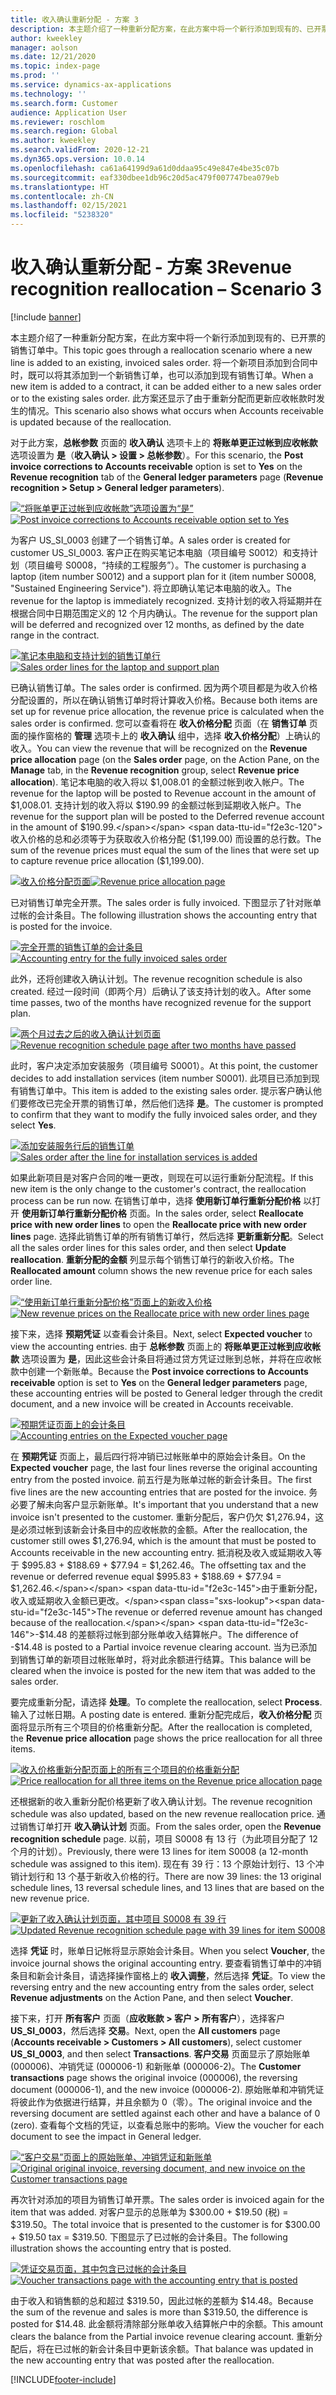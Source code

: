 ```yaml
---
title: 收入确认重新分配 - 方案 3
description: 本主题介绍了一种重新分配方案，在此方案中将一个新行添加到现有的、已开票的销售订单中。 将一个新项目添加到合同中时，既可以将其添加到一个新销售订单，也可以添加到现有销售订单。
author: kweekley
manager: aolson
ms.date: 12/21/2020
ms.topic: index-page
ms.prod: ''
ms.service: dynamics-ax-applications
ms.technology: ''
ms.search.form: Customer
audience: Application User
ms.reviewer: roschlom
ms.search.region: Global
ms.author: kweekley
ms.search.validFrom: 2020-12-21
ms.dyn365.ops.version: 10.0.14
ms.openlocfilehash: ca61a64199d9a61d0ddaa95c49e847e4be35c07b
ms.sourcegitcommit: eaf330dbee1db96c20d5ac479f007747bea079eb
ms.translationtype: HT
ms.contentlocale: zh-CN
ms.lasthandoff: 02/15/2021
ms.locfileid: "5238320"
---
```

# <a name="revenue-recognition-reallocation--scenario-3"></a><span data-ttu-id="f2e3c-104">收入确认重新分配 - 方案 3</span><span class="sxs-lookup"><span data-stu-id="f2e3c-104">Revenue recognition reallocation – Scenario 3</span></span>

[!include [banner](../includes/banner.md)]

<span data-ttu-id="f2e3c-105">本主题介绍了一种重新分配方案，在此方案中将一个新行添加到现有的、已开票的销售订单中。</span><span class="sxs-lookup"><span data-stu-id="f2e3c-105">This topic goes through a reallocation scenario where a new line is added to an existing, invoiced sales order.</span></span> <span data-ttu-id="f2e3c-106">将一个新项目添加到合同中时，既可以将其添加到一个新销售订单，也可以添加到现有销售订单。</span><span class="sxs-lookup"><span data-stu-id="f2e3c-106">When a new item is added to a contract, it can be added either to a new sales order or to the existing sales order.</span></span> <span data-ttu-id="f2e3c-107">此方案还显示了由于重新分配而更新应收帐款时发生的情况。</span><span class="sxs-lookup"><span data-stu-id="f2e3c-107">This scenario also shows what occurs when Accounts receivable is updated because of the reallocation.</span></span>

<span data-ttu-id="f2e3c-108">对于此方案，**总帐参数** 页面的 **收入确认** 选项卡上的 **将账单更正过帐到应收帐款** 选项设置为 **是**（**收入确认 \> 设置 \> 总帐参数**）。</span><span class="sxs-lookup"><span data-stu-id="f2e3c-108">For this scenario, the **Post invoice corrections to Accounts receivable** option is set to **Yes** on the **Revenue recognition** tab of the **General ledger parameters** page (**Revenue recognition \> Setup \> General ledger parameters**).</span></span>

<span data-ttu-id="f2e3c-109">[![“将账单更正过帐到应收帐款”选项设置为“是”](./media/25_rev-rec-scenarios.png)](./media/25_rev-rec-scenarios.png)</span><span class="sxs-lookup"><span data-stu-id="f2e3c-109">[![Post invoice corrections to Accounts receivable option set to Yes](./media/25_rev-rec-scenarios.png)](./media/25_rev-rec-scenarios.png)</span></span>

<span data-ttu-id="f2e3c-110">为客户 US\_SI\_0003 创建了一个销售订单。</span><span class="sxs-lookup"><span data-stu-id="f2e3c-110">A sales order is created for customer US\_SI\_0003.</span></span> <span data-ttu-id="f2e3c-111">客户正在购买笔记本电脑（项目编号 S0012）和支持计划（项目编号 S0008，“持续的工程服务”）。</span><span class="sxs-lookup"><span data-stu-id="f2e3c-111">The customer is purchasing a laptop (item number S0012) and a support plan for it (item number S0008, "Sustained Engineering Service").</span></span> <span data-ttu-id="f2e3c-112">将立即确认笔记本电脑的收入。</span><span class="sxs-lookup"><span data-stu-id="f2e3c-112">The revenue for the laptop is immediately recognized.</span></span> <span data-ttu-id="f2e3c-113">支持计划的收入将延期并在根据合同中日期范围定义的 12 个月内确认。</span><span class="sxs-lookup"><span data-stu-id="f2e3c-113">The revenue for the support plan will be deferred and recognized over 12 months, as defined by the date range in the contract.</span></span>

<span data-ttu-id="f2e3c-114">[![笔记本电脑和支持计划的销售订单行](./media/26_rev-rec-scenarios.png)](./media/26_rev-rec-scenarios.png)</span><span class="sxs-lookup"><span data-stu-id="f2e3c-114">[![Sales order lines for the laptop and support plan](./media/26_rev-rec-scenarios.png)](./media/26_rev-rec-scenarios.png)</span></span>

<span data-ttu-id="f2e3c-115">已确认销售订单。</span><span class="sxs-lookup"><span data-stu-id="f2e3c-115">The sales order is confirmed.</span></span> <span data-ttu-id="f2e3c-116">因为两个项目都是为收入价格分配设置的，所以在确认销售订单时将计算收入价格。</span><span class="sxs-lookup"><span data-stu-id="f2e3c-116">Because both items are set up for revenue price allocation, the revenue price is calculated when the sales order is confirmed.</span></span> <span data-ttu-id="f2e3c-117">您可以查看将在 **收入价格分配** 页面（在 **销售订单** 页面的操作窗格的 **管理** 选项卡上的 **收入确认** 组中，选择 **收入价格分配**）上确认的收入。</span><span class="sxs-lookup"><span data-stu-id="f2e3c-117">You can view the revenue that will be recognized on the **Revenue price allocation** page (on the **Sales order** page, on the Action Pane, on the **Manage** tab, in the **Revenue recognition** group, select **Revenue price allocation**).</span></span> <span data-ttu-id="f2e3c-118">笔记本电脑的收入将以 $1,008.01 的金额过帐到收入帐户。</span><span class="sxs-lookup"><span data-stu-id="f2e3c-118">The revenue for the laptop will be posted to Revenue account in the amount of $1,008.01.</span></span> <span data-ttu-id="f2e3c-119">支持计划的收入将以 $190.99 的金额过帐到延期收入帐户。</span><span class="sxs-lookup"><span data-stu-id="f2e3c-119">The revenue for the support plan will be posted to the Deferred revenue account in the amount of $190.99.</span></span> <span data-ttu-id="f2e3c-120">收入价格的总和必须等于为获取收入价格分配 ($1,199.00) 而设置的总行数。</span><span class="sxs-lookup"><span data-stu-id="f2e3c-120">The sum of the revenue prices must equal the sum of the lines that were set up to capture revenue price allocation ($1,199.00).</span></span>

<span data-ttu-id="f2e3c-121">[![收入价格分配页面](./media/27_rev-rec-scenarios.png)](./media/27_rev-rec-scenarios.png)</span><span class="sxs-lookup"><span data-stu-id="f2e3c-121">[![Revenue price allocation page](./media/27_rev-rec-scenarios.png)](./media/27_rev-rec-scenarios.png)</span></span>

<span data-ttu-id="f2e3c-122">已对销售订单完全开票。</span><span class="sxs-lookup"><span data-stu-id="f2e3c-122">The sales order is fully invoiced.</span></span> <span data-ttu-id="f2e3c-123">下图显示了针对账单过帐的会计条目。</span><span class="sxs-lookup"><span data-stu-id="f2e3c-123">The following illustration shows the accounting entry that is posted for the invoice.</span></span>

<span data-ttu-id="f2e3c-124">[![完全开票的销售订单的会计条目](./media/28_rev-rec-scenarios.png)](./media/28_rev-rec-scenarios.png)</span><span class="sxs-lookup"><span data-stu-id="f2e3c-124">[![Accounting entry for the fully invoiced sales order](./media/28_rev-rec-scenarios.png)](./media/28_rev-rec-scenarios.png)</span></span>

<span data-ttu-id="f2e3c-125">此外，还将创建收入确认计划。</span><span class="sxs-lookup"><span data-stu-id="f2e3c-125">The revenue recognition schedule is also created.</span></span> <span data-ttu-id="f2e3c-126">经过一段时间（即两个月）后确认了该支持计划的收入。</span><span class="sxs-lookup"><span data-stu-id="f2e3c-126">After some time passes, two of the months have recognized revenue for the support plan.</span></span>

<span data-ttu-id="f2e3c-127">[![两个月过去之后的收入确认计划页面](./media/29_rev-rec-scenarios.png)](./media/29_rev-rec-scenarios.png)</span><span class="sxs-lookup"><span data-stu-id="f2e3c-127">[![Revenue recognition schedule page after two months have passed](./media/29_rev-rec-scenarios.png)](./media/29_rev-rec-scenarios.png)</span></span>

<span data-ttu-id="f2e3c-128">此时，客户决定添加安装服务（项目编号 S0001）。</span><span class="sxs-lookup"><span data-stu-id="f2e3c-128">At this point, the customer decides to add installation services (item number S0001).</span></span> <span data-ttu-id="f2e3c-129">此项目已添加到现有销售订单中。</span><span class="sxs-lookup"><span data-stu-id="f2e3c-129">This item is added to the existing sales order.</span></span> <span data-ttu-id="f2e3c-130">提示客户确认他们要修改已完全开票的销售订单，然后他们选择 **是**。</span><span class="sxs-lookup"><span data-stu-id="f2e3c-130">The customer is prompted to confirm that they want to modify the fully invoiced sales order, and they select **Yes**.</span></span>

<span data-ttu-id="f2e3c-131">[![添加安装服务行后的销售订单](./media/30_rev-rec-scenarios.png)](./media/30_rev-rec-scenarios.png)</span><span class="sxs-lookup"><span data-stu-id="f2e3c-131">[![Sales order after the line for installation services is added](./media/30_rev-rec-scenarios.png)](./media/30_rev-rec-scenarios.png)</span></span>

<span data-ttu-id="f2e3c-132">如果此新项目是对客户合同的唯一更改，则现在可以运行重新分配流程。</span><span class="sxs-lookup"><span data-stu-id="f2e3c-132">If this new item is the only change to the customer's contract, the reallocation process can be run now.</span></span> <span data-ttu-id="f2e3c-133">在销售订单中，选择 **使用新订单行重新分配价格** 以打开 **使用新订单行重新分配价格** 页面。</span><span class="sxs-lookup"><span data-stu-id="f2e3c-133">In the sales order, select **Reallocate price with new order lines** to open the **Reallocate price with new order lines** page.</span></span> <span data-ttu-id="f2e3c-134">选择此销售订单的所有销售订单行，然后选择 **更新重新分配**。</span><span class="sxs-lookup"><span data-stu-id="f2e3c-134">Select all the sales order lines for this sales order, and then select **Update reallocation**.</span></span> <span data-ttu-id="f2e3c-135">**重新分配的金额** 列显示每个销售订单行的新收入价格。</span><span class="sxs-lookup"><span data-stu-id="f2e3c-135">The **Reallocated amount** column shows the new revenue price for each sales order line.</span></span>

<span data-ttu-id="f2e3c-136">[![“使用新订单行重新分配价格”页面上的新收入价格](./media/31_rev-rec-scenarios.png)](./media/31_rev-rec-scenarios.png)</span><span class="sxs-lookup"><span data-stu-id="f2e3c-136">[![New revenue prices on the Reallocate price with new order lines page](./media/31_rev-rec-scenarios.png)](./media/31_rev-rec-scenarios.png)</span></span>

<span data-ttu-id="f2e3c-137">接下来，选择 **预期凭证** 以查看会计条目。</span><span class="sxs-lookup"><span data-stu-id="f2e3c-137">Next, select **Expected voucher** to view the accounting entries.</span></span> <span data-ttu-id="f2e3c-138">由于 **总帐参数** 页面上的 **将账单更正过帐到应收帐款** 选项设置为 **是**，因此这些会计条目将通过贷方凭证过账到总帐，并将在应收帐款中创建一个新账单。</span><span class="sxs-lookup"><span data-stu-id="f2e3c-138">Because the **Post invoice corrections to Accounts receivable** option is set to **Yes** on the **General ledger parameters** page, these accounting entries will be posted to General ledger through the credit document, and a new invoice will be created in Accounts receivable.</span></span>

<span data-ttu-id="f2e3c-139">[![预期凭证页面上的会计条目](./media/32_rev-rec-scenarios.png)](./media/32_rev-rec-scenarios.png)</span><span class="sxs-lookup"><span data-stu-id="f2e3c-139">[![Accounting entries on the Expected voucher page](./media/32_rev-rec-scenarios.png)](./media/32_rev-rec-scenarios.png)</span></span>

<span data-ttu-id="f2e3c-140">在 **预期凭证** 页面上，最后四行将冲销已过帐账单中的原始会计条目。</span><span class="sxs-lookup"><span data-stu-id="f2e3c-140">On the **Expected voucher** page, the last four lines reverse the original accounting entry from the posted invoice.</span></span> <span data-ttu-id="f2e3c-141">前五行是为账单过帐的新会计条目。</span><span class="sxs-lookup"><span data-stu-id="f2e3c-141">The first five lines are the new accounting entries that are posted for the invoice.</span></span> <span data-ttu-id="f2e3c-142">务必要了解未向客户显示新账单。</span><span class="sxs-lookup"><span data-stu-id="f2e3c-142">It's important that you understand that a new invoice isn't presented to the customer.</span></span> <span data-ttu-id="f2e3c-143">重新分配后，客户仍欠 $1,276.94，这是必须过帐到该新会计条目中的应收帐款的金额。</span><span class="sxs-lookup"><span data-stu-id="f2e3c-143">After the reallocation, the customer still owes $1,276.94, which is the amount that must be posted to Accounts receivable in the new accounting entry.</span></span> <span data-ttu-id="f2e3c-144">抵消税及收入或延期收入等于 $995.83 + $188.69 + $77.94 = $1,262.46。</span><span class="sxs-lookup"><span data-stu-id="f2e3c-144">The offsetting tax and the revenue or deferred revenue equal $995.83 + $188.69 + $77.94 = $1,262.46.</span></span> <span data-ttu-id="f2e3c-145">由于重新分配，收入或延期收入金额已更改。</span><span class="sxs-lookup"><span data-stu-id="f2e3c-145">The revenue or deferred revenue amount has changed because of the reallocation.</span></span> <span data-ttu-id="f2e3c-146">-$14.48 的差额将过帐到部分账单收入结算帐户。</span><span class="sxs-lookup"><span data-stu-id="f2e3c-146">The difference of -$14.48 is posted to a Partial invoice revenue clearing account.</span></span> <span data-ttu-id="f2e3c-147">当为已添加到销售订单的新项目过帐账单时，将对此余额进行结算。</span><span class="sxs-lookup"><span data-stu-id="f2e3c-147">This balance will be cleared when the invoice is posted for the new item that was added to the sales order.</span></span>

<span data-ttu-id="f2e3c-148">要完成重新分配，请选择 **处理**。</span><span class="sxs-lookup"><span data-stu-id="f2e3c-148">To complete the reallocation, select **Process**.</span></span> <span data-ttu-id="f2e3c-149">输入了过帐日期。</span><span class="sxs-lookup"><span data-stu-id="f2e3c-149">A posting date is entered.</span></span> <span data-ttu-id="f2e3c-150">重新分配完成后，**收入价格分配** 页面将显示所有三个项目的价格重新分配。</span><span class="sxs-lookup"><span data-stu-id="f2e3c-150">After the reallocation is completed, the **Revenue price allocation** page shows the price reallocation for all three items.</span></span>

<span data-ttu-id="f2e3c-151">[![收入价格重新分配页面上的所有三个项目的价格重新分配](./media/33_rev-rec-scenarios.png)](./media/33_rev-rec-scenarios.png)</span><span class="sxs-lookup"><span data-stu-id="f2e3c-151">[![Price reallocation for all three items on the Revenue price allocation page](./media/33_rev-rec-scenarios.png)](./media/33_rev-rec-scenarios.png)</span></span>

<span data-ttu-id="f2e3c-152">还根据新的收入重新分配价格更新了收入确认计划。</span><span class="sxs-lookup"><span data-stu-id="f2e3c-152">The revenue recognition schedule was also updated, based on the new revenue reallocation price.</span></span> <span data-ttu-id="f2e3c-153">通过销售订单打开 **收入确认计划** 页面。</span><span class="sxs-lookup"><span data-stu-id="f2e3c-153">From the sales order, open the **Revenue recognition schedule** page.</span></span> <span data-ttu-id="f2e3c-154">以前，项目 S0008 有 13 行（为此项目分配了 12 个月的计划）。</span><span class="sxs-lookup"><span data-stu-id="f2e3c-154">Previously, there were 13 lines for item S0008 (a 12-month schedule was assigned to this item).</span></span> <span data-ttu-id="f2e3c-155">现在有 39 行：13 个原始计划行、13 个冲销计划行和 13 个基于新收入价格的行。</span><span class="sxs-lookup"><span data-stu-id="f2e3c-155">There are now 39 lines: the 13 original schedule lines, 13 reversal schedule lines, and 13 lines that are based on the new revenue price.</span></span>

<span data-ttu-id="f2e3c-156">[![更新了收入确认计划页面，其中项目 S0008 有 39 行](./media/34_rev-rec-scenarios.png)](./media/34_rev-rec-scenarios.png)</span><span class="sxs-lookup"><span data-stu-id="f2e3c-156">[![Updated Revenue recognition schedule page with 39 lines for item S0008](./media/34_rev-rec-scenarios.png)](./media/34_rev-rec-scenarios.png)</span></span>

<span data-ttu-id="f2e3c-157">选择 **凭证** 时，账单日记帐将显示原始会计条目。</span><span class="sxs-lookup"><span data-stu-id="f2e3c-157">When you select **Voucher**, the invoice journal shows the original accounting entry.</span></span> <span data-ttu-id="f2e3c-158">要查看销售订单中的冲销条目和新会计条目，请选择操作窗格上的 **收入调整**，然后选择 **凭证**。</span><span class="sxs-lookup"><span data-stu-id="f2e3c-158">To view the reversing entry and the new accounting entry from the sales order, select **Revenue adjustments** on the Action Pane, and then select **Voucher**.</span></span>

<span data-ttu-id="f2e3c-159">接下来，打开 **所有客户** 页面（**应收账款 \> 客户 \> 所有客户**），选择客户 **US\_SI\_0003**，然后选择 **交易**。</span><span class="sxs-lookup"><span data-stu-id="f2e3c-159">Next, open the **All customers** page (**Accounts receivable \> Customers \> All customers**), select customer **US\_SI\_0003**, and then select **Transactions**.</span></span> <span data-ttu-id="f2e3c-160">**客户交易** 页面显示了原始账单 (000006)、冲销凭证 (000006-1) 和新账单 (000006-2)。</span><span class="sxs-lookup"><span data-stu-id="f2e3c-160">The **Customer transactions** page shows the original invoice (000006), the reversing document (000006-1), and the new invoice (000006-2).</span></span> <span data-ttu-id="f2e3c-161">原始账单和冲销凭证将彼此作为依据进行结算，并且余额为 0（零）。</span><span class="sxs-lookup"><span data-stu-id="f2e3c-161">The original invoice and the reversing document are settled against each other and have a balance of 0 (zero).</span></span> <span data-ttu-id="f2e3c-162">查看每个文档的凭证，以查看总账中的影响。</span><span class="sxs-lookup"><span data-stu-id="f2e3c-162">View the voucher for each document to see the impact in General ledger.</span></span>

<span data-ttu-id="f2e3c-163">[![“客户交易”页面上的原始账单、冲销凭证和新账单](./media/35_rev-rec-scenarios.png)](./media/35_rev-rec-scenarios.png)</span><span class="sxs-lookup"><span data-stu-id="f2e3c-163">[![Original original invoice, reversing document, and new invoice on the Customer transactions page](./media/35_rev-rec-scenarios.png)](./media/35_rev-rec-scenarios.png)</span></span>

<span data-ttu-id="f2e3c-164">再次针对添加的项目为销售订单开票。</span><span class="sxs-lookup"><span data-stu-id="f2e3c-164">The sales order is invoiced again for the item that was added.</span></span> <span data-ttu-id="f2e3c-165">对客户显示的总账单为 $300.00 + $19.50 (税) = $319.50。</span><span class="sxs-lookup"><span data-stu-id="f2e3c-165">The total invoice that is presented to the customer is for $300.00 + $19.50 tax = $319.50.</span></span> <span data-ttu-id="f2e3c-166">下图显示了已过帐的会计条目。</span><span class="sxs-lookup"><span data-stu-id="f2e3c-166">The following illustration shows the accounting entry that is posted.</span></span>

<span data-ttu-id="f2e3c-167">[![凭证交易页面，其中包含已过帐的会计条目](./media/36_rev-rec-scenarios.png)](./media/36_rev-rec-scenarios.png)</span><span class="sxs-lookup"><span data-stu-id="f2e3c-167">[![Voucher transactions page with the accounting entry that is posted](./media/36_rev-rec-scenarios.png)](./media/36_rev-rec-scenarios.png)</span></span>

<span data-ttu-id="f2e3c-168">由于收入和销售额的总和超过 $319.50，因此过帐的差额为 $14.48。</span><span class="sxs-lookup"><span data-stu-id="f2e3c-168">Because the sum of the revenue and sales is more than $319.50, the difference is posted for $14.48.</span></span> <span data-ttu-id="f2e3c-169">此金额将清除部分账单收入结算帐户中的余额。</span><span class="sxs-lookup"><span data-stu-id="f2e3c-169">This amount clears the balance from the Partial invoice revenue clearing account.</span></span> <span data-ttu-id="f2e3c-170">重新分配后，将在已过帐的新会计条目中更新该余额。</span><span class="sxs-lookup"><span data-stu-id="f2e3c-170">That balance was updated in the new accounting entry that was posted after the reallocation.</span></span>


[!INCLUDE[footer-include](../../includes/footer-banner.md)]